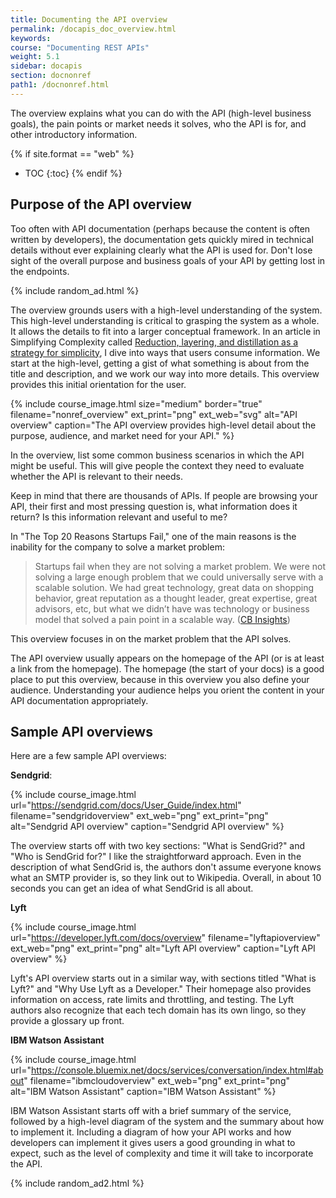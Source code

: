 ```yaml
---
title: Documenting the API overview
permalink: /docapis_doc_overview.html
keywords:
course: "Documenting REST APIs"
weight: 5.1
sidebar: docapis
section: docnonref
path1: /docnonref.html
---
```


The overview explains what you can do with the API (high-level business goals), the pain points or market needs it solves, who the API is for, and other introductory information.

{% if site.format == "web" %}
* TOC
{:toc}
{% endif %}

## Purpose of the API overview

Too often with API documentation (perhaps because the content is often written by developers), the documentation gets quickly mired in technical details without ever explaining clearly what the API is used for. Don't lose sight of the overall purpose and business goals of your API by getting lost in the endpoints.

{% include random_ad.html %}

The overview grounds users with a high-level understanding of the system. This high-level understanding is critical to grasping the system as a whole. It allows the details to fit into a larger conceptual framework. In an article in Simplifying Complexity called [Reduction, layering, and distillation as a strategy for simplicity](http://idratherbewriting.com/simplifying-complexity/reduction-layering-distillation.html), I dive into ways that users consume information. We start at the high-level, getting a gist of what something is about from the title and description, and we work our way into more details. This overview provides this initial orientation for the user.

{% include course_image.html size="medium" border="true" filename="nonref_overview" ext_print="png" ext_web="svg" alt="API overview" caption="The API overview provides high-level detail about the purpose, audience, and market need for your API." %}

In the overview, list some common business scenarios in which the API might be useful. This will give people the context they need to evaluate whether the API is relevant to their needs.

Keep in mind that there are thousands of APIs. If people are browsing your API, their first and most pressing question is, what information does it return? Is this information relevant and useful to me?

In "The Top 20 Reasons Startups Fail," one of the main reasons is the inability for the company to solve a market problem:

> Startups fail when they are not solving a market problem. We were not solving a large enough problem that we could universally serve with a scalable solution. We had great technology, great data on shopping behavior, great reputation as a thought leader, great expertise, great advisors, etc, but what we didn’t have was technology or business model that solved a pain point in a scalable way. ([CB Insights](https://www.cbinsights.com/research/startup-failure-reasons-top/))

This overview focuses in on the market problem that the API solves.

The API overview usually appears on the homepage of the API (or is at least a link from the homepage). The homepage (the start of your docs) is a good place to put this overview, because in this overview you also define your audience. Understanding your audience helps you orient the content in your API documentation appropriately.

## Sample API overviews

Here are a few sample API overviews:

**Sendgrid**:

{% include course_image.html url="https://sendgrid.com/docs/User_Guide/index.html" filename="sendgridoverview" ext_web="png" ext_print="png" alt="Sendgrid API overview" caption="Sendgrid API overview" %}

The overview starts off with two key sections: "What is SendGrid?" and "Who is SendGrid for?" I like the straightforward approach. Even in the description of what SendGrid is, the authors don't assume everyone knows what an SMTP provider is, so they link out to Wikipedia. Overall, in about 10 seconds you can get an idea of what SendGrid is all about.

**Lyft**

{% include course_image.html url="https://developer.lyft.com/docs/overview" filename="lyftapioverview" ext_web="png" ext_print="png" alt="Lyft API overview" caption="Lyft API overview" %}

Lyft's API overview starts out in a similar way, with sections titled "What is Lyft?" and "Why Use Lyft as a Developer." Their homepage also provides information on access, rate limits and throttling, and testing. The Lyft authors also recognize that each tech domain has its own lingo, so they provide a glossary up front.

**IBM Watson Assistant**

{% include course_image.html url="https://console.bluemix.net/docs/services/conversation/index.html#about" filename="ibmcloudoverview" ext_web="png" ext_print="png" alt="IBM Watson Assistant" caption="IBM Watson Assistant" %}

IBM Watson Assistant starts off with a brief summary of the service, followed by a high-level diagram of the system and the summary about how to implement it. Including a diagram of how your API works and how developers can implement it gives users a good grounding in what to expect, such as the level of complexity and time it will take to incorporate the API.

{% include random_ad2.html %}
